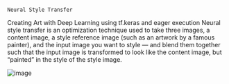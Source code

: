                                                                         Neural Style Transfer


Creating Art with Deep Learning using tf.keras and eager execution
Neural style transfer is an optimization technique used to take three images, a content image, a style reference image (such as an artwork by a famous painter), and the input image you want to style — and blend them together such that the input image is transformed to look like the content image, but “painted” in the style of the style image.

![image](https://user-images.githubusercontent.com/49324230/135998153-0e4f94be-567c-4adf-ae55-ede0861add25.png)
